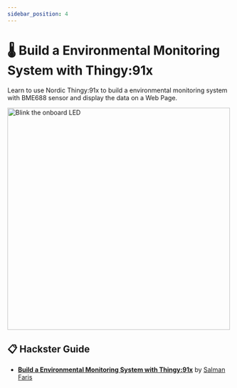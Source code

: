 ```yaml
---
sidebar_position: 4
---
```


# 🌡️ Build a Environmental Monitoring System with Thingy:91x

Learn to use Nordic Thingy:91x to build a environmental monitoring system with BME688 sensor and display the data on a Web Page.

<img src="https://hackster.imgix.net/uploads/attachments/1854063/_q649rKmKuZ.blob?auto=compress%2Cformat&w=900&h=675&fit=min" alt="Blink the onboard LED" width="500" />


## 📋 Hackster Guide
- **[Build a Environmental Monitoring System with Thingy:91x](https://www.hackster.io/Salmanfarisvp/3-build-a-environmental-monitoring-system-with-thingy-91x-a483e1)** by [Salman Faris](https://www.hackster.io/Salmanfarisvp)












